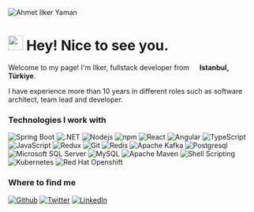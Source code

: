 <img src="https://github.com/ilkeryaman/ilkeryaman/blob/main/Ahmet%20Ilker%20Yaman.svg" alt="Ahmet Ilker Yaman" />

<h1><img src="https://emojis.slackmojis.com/emojis/images/1531849430/4246/blob-sunglasses.gif?1531849430" width="30"/> Hey! Nice to see you.</h1>

Welcome to my page!
I'm Ilker, fullstack developer from <img src="https://cdn-icons-png.flaticon.com/512/5111/5111548.png" width="13"/> <b>Istanbul, Türkiye</b>.

I have experience more than 10 years in different roles such as software architect, team lead and developer.

<h3>Technologies I work with</h3>
<p>
  <img alt="Spring Boot" src="https://img.shields.io/badge/-Spring%20Boot-6DB33F?style=flat-square&logo=springboot&logoColor=white" />
  <img alt=".NET" src="https://img.shields.io/badge/-.NET-512BD4?style=flat-square&logo=dotnet&logoColor=white" />
  <img alt="Nodejs" src="https://img.shields.io/badge/-Nodejs-339933?style=flat-square&logo=Node.js&logoColor=white" />
  <img alt="npm" src="https://img.shields.io/badge/-NPM-CB3837?style=flat-square&logo=npm&logoColor=white" />
  <img alt="React" src="https://img.shields.io/badge/-React-0088CC?style=flat-square&logo=react&logoColor=white" />
  <img alt="Angular" src="https://img.shields.io/badge/-Angular-DD0031?style=flat-square&logo=angular&logoColor=white" />
  <img alt="TypeScript" src="https://img.shields.io/badge/-TypeScript-3178C6?style=flat-square&logo=typescript&logoColor=white" />
  <img alt="JavaScript" src="https://img.shields.io/badge/-JavaScript-FECC00?style=flat-square&logo=javascript&logoColor=white" />
  <img alt="Redux" src="https://img.shields.io/badge/-Redux-764ABC?style=flat-square&logo=redux&logoColor=white" />
  <img alt="Git" src="https://img.shields.io/badge/-Git-F05032?style=flat-square&logo=git&logoColor=white" />
  <img alt="Redis" src="https://img.shields.io/badge/-Redis-DC382D?style=flat-square&logo=redis&logoColor=white" />
  <img alt="Apache Kafka" src="https://img.shields.io/badge/-Apache%20Kafka-231F20?style=flat-square&logo=redis&logoColor=white" />
  <img alt="Postgresql" src="https://img.shields.io/badge/-Postgresql-4169E1?style=flat-square&logo=postgresql&logoColor=white" />
  <img alt="Microsoft SQL Server" src="https://img.shields.io/badge/-Microsoft%20SQL%20Server-CC2927?style=flat-square&logo=microsoftsqlserver&logoColor=white" />
  <img alt="MySQL" src="https://img.shields.io/badge/-MySQL-4479A1?style=flat-square&logo=mysql&logoColor=white" />
  <img alt="Apache Maven" src="https://img.shields.io/badge/-Apache%20Maven-C71A36?style=flat-square&logo=apachemaven&logoColor=white" />
  <img alt="Shell Scripting" src="https://img.shields.io/badge/-Shell%20Scripting-0E353D?style=flat-square&logo=gnubash&logoColor=white" />
  <img alt="Kubernetes" src="https://img.shields.io/badge/-Kubernetes-326CE5?style=flat-square&logo=Kubernetes&logoColor=white" />
  <img alt="Red Hat Openshift" src="https://img.shields.io/badge/-Red%20Hat%20Openshift-EE0000?style=flat-square&logo=redhatopenshift&logoColor=white" />
</p>

<h3>Where to find me</h3>
<p><a href="https://github.com/ilkeryaman" target="_blank"><img alt="Github" src="https://img.shields.io/badge/-ilkeryaman-181717?style=flat&logo=github&logoColor=white" /></a> <a href="https://twitter.com/ahmetilkeryaman" target="_blank"><img alt="Twitter" src="https://img.shields.io/badge/-ahmetilkeryaman-1DA1F2?style=flat&logo=twitter&logoColor=white" /></a> <a href="https://www.linkedin.com/in/ahmetilkeryaman/" target="_blank"><img alt="LinkedIn" src="https://img.shields.io/badge/-ahmetilkeryaman-0A66C2?style=flat&logo=linkedin&logoColor=white" /></a>
</p>
